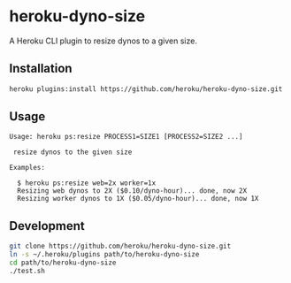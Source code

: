 # heroku-dyno-size

A Heroku CLI plugin to resize dynos to a given size.

## Installation

```sh
heroku plugins:install https://github.com/heroku/heroku-dyno-size.git
```

## Usage

```
Usage: heroku ps:resize PROCESS1=SIZE1 [PROCESS2=SIZE2 ...]

 resize dynos to the given size

Examples:

  $ heroku ps:resize web=2x worker=1x
  Resizing web dynos to 2X ($0.10/dyno-hour)... done, now 2X
  Resizing worker dynos to 1X ($0.05/dyno-hour)... done, now 1X

```

## Development

```sh
git clone https://github.com/heroku/heroku-dyno-size.git
ln -s ~/.heroku/plugins path/to/heroku-dyno-size
cd path/to/heroku-dyno-size
./test.sh
```

